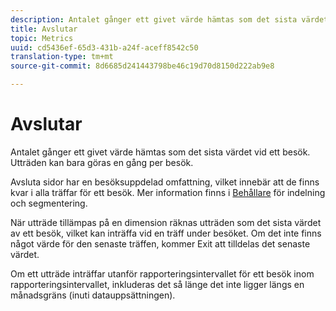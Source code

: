 ```yaml
---
description: Antalet gånger ett givet värde hämtas som det sista värdet vid ett besök. Utträden kan bara göras en gång per besök.
title: Avslutar
topic: Metrics
uuid: cd5436ef-65d3-431b-a24f-aceff8542c50
translation-type: tm+mt
source-git-commit: 8d6685d241443798be46c19d70d8150d222ab9e8

---
```



# Avslutar

Antalet gånger ett givet värde hämtas som det sista värdet vid ett besök. Utträden kan bara göras en gång per besök.

Avsluta sidor har en besöksuppdelad omfattning, vilket innebär att de finns kvar i alla träffar för ett besök. Mer information finns i [Behållare](https://docs.adobe.com/content/help/en/analytics/components/segmentation/seg-overview.html) för indelning och segmentering.

När utträde tillämpas på en dimension räknas utträden som det sista värdet av ett besök, vilket kan inträffa vid en träff under besöket. Om det inte finns något värde för den senaste träffen, kommer Exit att tilldelas det senaste värdet.

Om ett utträde inträffar utanför rapporteringsintervallet för ett besök inom rapporteringsintervallet, inkluderas det så länge det inte ligger längs en månadsgräns (inuti datauppsättningen).
